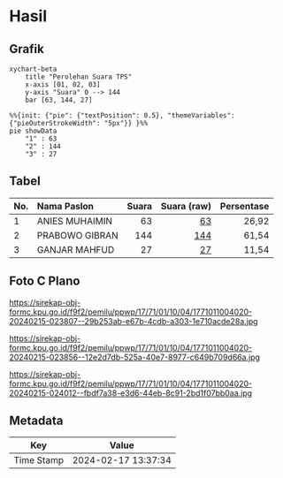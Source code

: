 # Hasil

## Grafik

```mermaid
xychart-beta
    title "Perolehan Suara TPS"
    x-axis [01, 02, 03]
    y-axis "Suara" 0 --> 144
    bar [63, 144, 27]
```

```mermaid
%%{init: {"pie": {"textPosition": 0.5}, "themeVariables": {"pieOuterStrokeWidth": "5px"}} }%%
pie showData
    "1" : 63
    "2" : 144
    "3" : 27
```

## Tabel

| No. | Nama Paslon    | Suara | Suara (raw) | Persentase |
|:--- |:-------------- | -----:| -----------:| ----------:|
| 1   | ANIES MUHAIMIN | 63    | [63][p-1]   | 26,92      |
| 2   | PRABOWO GIBRAN | 144   | [144][p-2]  | 61,54      |
| 3   | GANJAR MAHFUD  | 27    | [27][p-3]   | 11,54      |


[p-1]: https://github.com/gigit-pemilu/pemilu-2024-17-bengkulu/blob/main/pilpres/hitung-suara/sub/17-bengkulu/sub/71-kota-bengkulu/sub/01-selebar/sub/1004-bumi-ayu/sub/020-tps/sub/paslon-1.txt
[p-2]: https://github.com/gigit-pemilu/pemilu-2024-17-bengkulu/blob/main/pilpres/hitung-suara/sub/17-bengkulu/sub/71-kota-bengkulu/sub/01-selebar/sub/1004-bumi-ayu/sub/020-tps/sub/paslon-2.txt
[p-3]: https://github.com/gigit-pemilu/pemilu-2024-17-bengkulu/blob/main/pilpres/hitung-suara/sub/17-bengkulu/sub/71-kota-bengkulu/sub/01-selebar/sub/1004-bumi-ayu/sub/020-tps/sub/paslon-3.txt

## Foto C Plano

https://sirekap-obj-formc.kpu.go.id/f9f2/pemilu/ppwp/17/71/01/10/04/1771011004020-20240215-023807--29b253ab-e67b-4cdb-a303-1e710acde28a.jpg

https://sirekap-obj-formc.kpu.go.id/f9f2/pemilu/ppwp/17/71/01/10/04/1771011004020-20240215-023856--12e2d7db-525a-40e7-8977-c649b709d66a.jpg

https://sirekap-obj-formc.kpu.go.id/f9f2/pemilu/ppwp/17/71/01/10/04/1771011004020-20240215-024012--fbdf7a38-e3d6-44eb-8c91-2bd1f07bb0aa.jpg


## Metadata

| Key        | Value               |
| ---------- | ------------------- |
| Time Stamp | 2024-02-17 13:37:34 |



